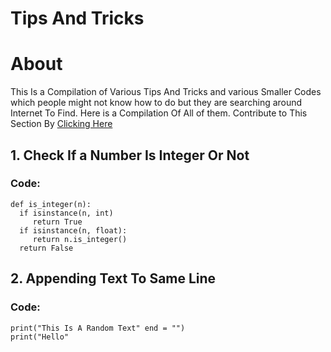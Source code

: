 # Tips And Tricks
# About
This Is a Compilation of Various Tips And Tricks and various Smaller Codes which people might not know how to do but they are searching around Internet To Find. Here is a Compilation Of All of them. 
Contribute to This Section By [Clicking Here](https://github.com/mrtechtroid/python/issues/3)
## 1. Check If a Number Is Integer Or Not
### Code:
```
def is_integer(n):
  if isinstance(n, int)
     return True
  if isinstance(n, float):
     return n.is_integer()
  return False
```

## 2. Appending Text To Same Line
### Code:
```
print("This Is A Random Text" end = "")
print("Hello"
```
